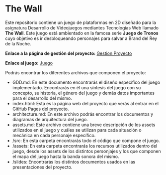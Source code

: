 # The Wall

Este repositorio contiene un juego de plataformas en 2D diseñado para la asignatura Desarrollo de Videojuegos mediantes Tecnologías Web llamado <b>The Wall</b>. Este juego está ambientado en la famosa serie <b>Juego de Tronos</b> cuyo objetivo es ir desbloqueando personajes para salvar a Brand del Rey de la Noche.

<b>Enlace a la página de gestión del proyecto:</b> [Gestion Proyecto][webGestionProyecto]

[webGestionProyecto]:error

<b>Enlace al juego:</b> [Juego][webJuego]

[webJuego]: https://borjaadayucm.github.io/Desarrolo-de-Videojuegos-mediante-Tecnologias-Web/

Podrás encontrar los diferentes archivos que componen el proyecto:
- GDD.md: En este documento encontrarás el diseño específico del juego implementado. Encontrarás en él una síntesis del juego con su concepto, su historia, el género del juego y demás datos importantes para el desarrollo del mismo.
- index.html: Esta es la página web del proyecto que verás al entrar en el GitHub Pages del proyecto.
- architecture.md: En este archivo podrás encontrar los documentos y diagramas de arquitectura del juego.
- assets.md: Este archivo contiene una breve descripción de los assets utilizados en el juego y cuáles se utilizan para cada situación o mecánica en cada personaje específico.
- /src: En esta carpeta encontrarás todo el código que compone el juego.
- /assets: En esta carpeta encontrarás los recursos utilizados dentro del juego, desde los assets de los distintos personjajes y los que componen el mapa del juego hasta la banda sonora del mismo.
- /slides: Encontrarás los distintos documentos usados en las presentaciones del proyecto.


